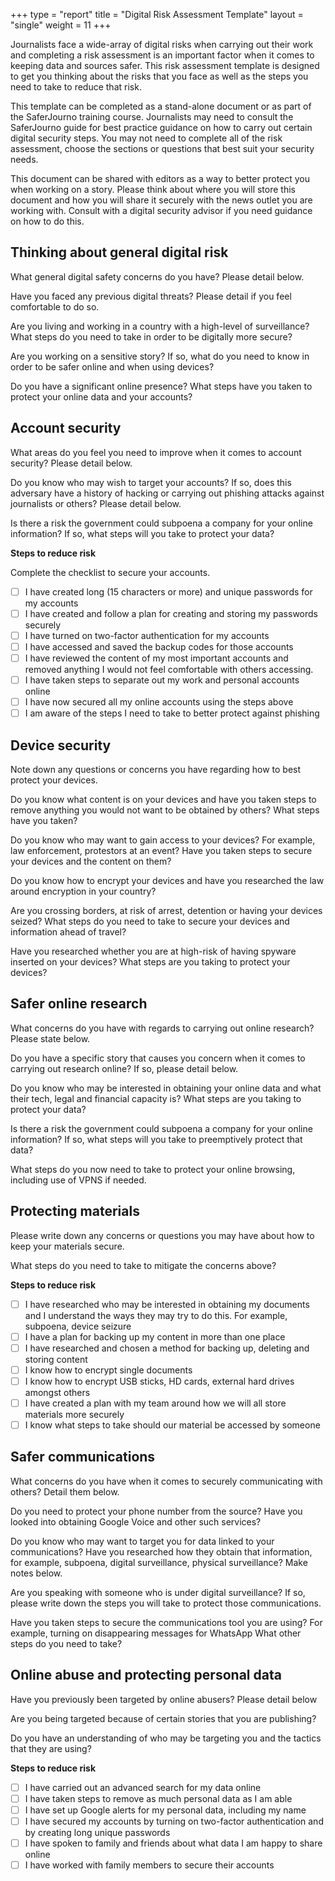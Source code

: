 +++
type = "report"
title = "Digital Risk Assessment Template"
layout = "single"
weight = 11
+++

Journalists face a wide-array of digital risks when carrying out their work and completing a risk assessment is an important factor when it comes to keeping data and sources safer. This risk assessment template is designed to get you thinking about the risks that you face as well as the steps you need to take to reduce that risk. 

This template can be completed as a stand-alone document or as part of the SaferJourno training course. Journalists may need to consult the SaferJourno guide for best practice guidance on how to carry out certain digital security steps. You may not need to complete all of the risk assessment, choose the sections or questions that best suit your security needs.

This document can be shared with editors as a way to better protect you when working on a story. Please think about where you will store this document and how you will share it securely with the news outlet you are working with. Consult with a digital security advisor if you need guidance on how to do this.

## Thinking about general digital risk

What general digital safety concerns do you have? Please detail below.

Have you faced any previous digital threats? Please detail if you feel comfortable to do so.

Are you living and working in a country with a high-level of surveillance? What steps do you need to take in order to be digitally more secure?  

Are you working on a sensitive story? If so, what do you need to know in order to be safer online and when using devices?

Do you have a significant online presence? What steps have you taken to protect your online data and your accounts?

## Account security

What areas do you feel you need to improve when it comes to account security? Please detail below.

Do you know who may wish to target your accounts? If so, does this adversary have a history of hacking or carrying out phishing attacks against journalists or others? Please detail below.

Is there a risk the government could subpoena a company for your online information? If so, what steps will you take to protect your data?

__Steps to reduce risk__

Complete the checklist to secure your accounts.

- [ ] I have created long (15 characters or more) and unique passwords for my accounts
- [ ] I have created and follow a plan for creating and storing my passwords securely
- [ ] I have turned on two-factor authentication for my accounts
- [ ] I have accessed and saved the backup codes for those accounts
- [ ] I have reviewed the content of my most important accounts and removed anything I would not feel comfortable with others accessing.
- [ ] I have taken steps to separate out my work and personal accounts online
- [ ] I have now secured all my online accounts using the steps above
- [ ] I am aware of the steps I need to take to better protect against phishing 

## Device security

Note down any questions or concerns you have regarding how to best protect your devices.

Do you know what content is on your devices and have you taken steps to remove anything you would not want to be obtained by others? What steps have you taken?

Do you know who may want to gain access to your devices? For example, law enforcement, protestors at an event? Have you taken steps to secure your devices and the content on them?

Do you know how to encrypt your devices and have you researched the law around encryption in your country?

Are you crossing borders, at risk of arrest, detention or having your devices seized? What steps do you need to take to secure your devices and information ahead of travel?

Have you researched whether you are at high-risk of having spyware inserted on your devices? What steps are you taking to protect your devices?

## Safer online research

What concerns do you have with regards to carrying out online research? Please state below. 

Do you have a specific story that causes you concern when it comes to carrying out research online? If so, please detail below. 

Do you know who may be interested in obtaining your online data and what their tech, legal and financial capacity is? What steps are you taking to protect your data?

Is there a risk the government could subpoena a company for your online information? If so, what steps will you take to preemptively protect that data?

What steps do you now need to take to protect your online browsing, including use of VPNS if needed.

## Protecting materials

Please write down any concerns or questions you may have about how to keep your materials secure.  

What steps do you need to take to mitigate the concerns above?

__Steps to reduce risk__

- [ ] I have researched who may be interested in obtaining my documents and I understand the ways they may try to do this. For example, subpoena, device seizure
- [ ] I have a plan for backing up my content in more than one place
- [ ] I have researched and chosen a method for backing up, deleting and storing content 
- [ ] I know how to encrypt single documents
- [ ] I know how to encrypt USB sticks, HD cards, external hard drives amongst others
- [ ] I have created a plan with my team around how we will all store materials more securely 
- [ ] I know what steps to take should our material be accessed by someone

## Safer communications

What concerns do you have when it comes to securely communicating with others? Detail them below.

Do you need to protect your phone number from the source? Have you looked into obtaining Google Voice and other such services?

Do you know who may want to target you for data linked to your communications? Have you researched how they obtain that information, for example, subpoena, digital surveillance, physical surveillance? Make notes below.

Are you speaking with someone who is under digital surveillance? If so, please write down the steps you will take to protect those communications. 

Have you taken steps to secure the communications tool you are using? For example, turning on disappearing messages for WhatsApp What other steps do you need to take?

## Online abuse and protecting personal data

Have you previously been targeted by online abusers? Please detail below

Are you being targeted because of certain stories that you are publishing?

Do you have an understanding of who may be targeting you and the tactics that they are using?

__Steps to reduce risk__

- [ ] I have carried out an advanced search for my data online
- [ ] I have taken steps to remove as much personal data as I am able
- [ ] I have set up Google alerts for my personal data, including my name
- [ ] I have secured my accounts by turning on two-factor authentication and by creating long unique passwords  
- [ ] I have spoken to family and friends about what data I am happy to share online
- [ ] I have worked with family members to secure their accounts

